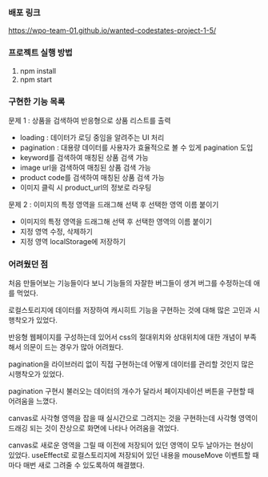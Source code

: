 ### 배포 링크
https://wpo-team-01.github.io/wanted-codestates-project-1-5/

### 프로젝트 실행 방법
1. npm install
2. npm start

### 구현한 기능 목록
문제 1 : 상품을 검색하여 반응형으로 상품 리스트를 출력
 - loading : 데이터가 로딩 중임을 알려주는 UI 처리
 - pagination : 대용량 데이터를 사용자가 효율적으로 볼 수 있게 pagination 도입
 - keyword를 검색하여 매칭된 상품 검색 가능
 - image url을 검색하여 매칭된 상품 검색 가능
 - product code를 검색하여 매칭된 상품 검색 가능
 - 이미지 클릭 시 product_url의 정보로 라우팅

  
  
문제 2 : 이미지의 특정 영역을 드래그해 선택 후 선택한 영역 이름 붙이기
 - 이미지의 특정 영역을 드래그해 선택 후 선택한 영역의 이름 붙이기
 - 지정 영역 수정, 삭제하기
 - 지정 영역 localStorage에 저장하기

  

### 어려웠던 점

처음 만들어보는 기능들이다 보니 기능들의 자잘한 버그들이  생겨 버그를 수정하는데 애를 먹었다.

로컬스토리지에 데이터를 저장하여 캐시히트 기능을 구현하는 것에 대해 많은 고민과 시행착오가 있었다.

반응형 웹페이지를 구성하는데 있어서 css의 절대위치와 상대위치에 대한 개념이 부족해서 의문이 드는 경우가 많아 어려웠다.

pagination을 라이브러리 없이 직접 구현하는데 어떻게 데이터를 관리할 것인지 많은 시행착오가 있었다.

pagination 구현시 불러오는 데이터의 개수가 달라서 페이지네이션 버튼을 구현할 때 어려움을 느꼈다.

canvas로 사각형 영역을 잡을 때 실시간으로 그려지는 것을 구현하는데 사각형 영역이 드래깅 되는 것이 잔상으로 화면에 나타나 어려움을 겪었다.

canvas로 새로운 영역을 그릴 때 이전에 저장되어 있던 영역이 모두 날아가는 현상이 있었다. useEffect로 로컬스토리지에 저장되어 있던 내용을 mouseMove 이벤트할 때마다 매번 새로 그려줄 수 있도록하여 해결했다.
